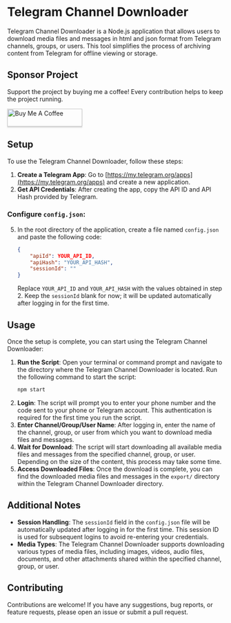 # Telegram Channel Downloader

Telegram Channel Downloader is a Node.js application that allows users to download media files and messages in html and json format from Telegram channels, groups, or users. This tool simplifies the process of archiving content from Telegram for offline viewing or storage.

## Sponsor Project
<p>Support the project by buying me a coffee! Every contribution helps to keep the project running.</p>
<a href="https://www.buymeacoffee.com/abhishekjnvk" target="_blank"><img src="https://www.buymeacoffee.com/assets/img/custom_images/orange_img.png" alt="Buy Me A Coffee" style="height: 41px !important;width: 174px !important;box-shadow: 0px 3px 2px 0px rgba(190, 190, 190, 0.5) !important;-webkit-box-shadow: 0px 3px 2px 0px rgba(190, 190, 190, 0.5) !important;" ></a>

## Setup

To use the Telegram Channel Downloader, follow these steps:

1. **Create a Telegram App**: Go to [https://my.telegram.org/apps](https://my.telegram.org/apps) and create a new application.
2. **Get API Credentials**: After creating the app, copy the API ID and API Hash provided by Telegram.

### Configure `config.json`:
5.  In the root directory of the application, create a file named `config.json` and paste the following code:
    ```json
    {
        "apiId": YOUR_API_ID,
        "apiHash": "YOUR_API_HASH",
        "sessionId": ""
    }
    ```
    Replace `YOUR_API_ID` and `YOUR_API_HASH` with the values obtained in step 2. Keep the `sessionId` blank for now; it will be updated automatically after logging in for the first time.


## Usage
Once the setup is complete, you can start using the Telegram Channel Downloader:

1. **Run the Script**: Open your terminal or command prompt and navigate to the directory where the Telegram Channel Downloader is located. Run the following command to start the script:
    ```bash
    npm start
    ```
2. **Login**: The script will prompt you to enter your phone number and the code sent to your phone or Telegram account. This authentication is required for the first time you run the script.
3. **Enter Channel/Group/User Name**: After logging in, enter the name of the channel, group, or user from which you want to download media files and messages.
4. **Wait for Download**: The script will start downloading all available media files and messages from the specified channel, group, or user. Depending on the size of the content, this process may take some time.
5. **Access Downloaded Files**: Once the download is complete, you can find the downloaded media files and messages in the `export/` directory within the Telegram Channel Downloader directory.

## Additional Notes

- **Session Handling**: The `sessionId` field in the `config.json` file will be automatically updated after logging in for the first time. This session ID is used for subsequent logins to avoid re-entering your credentials.
- **Media Types**: The Telegram Channel Downloader supports downloading various types of media files, including images, videos, audio files, documents, and other attachments shared within the specified channel, group, or user.

## Contributing
Contributions are welcome! If you have any suggestions, bug reports, or feature requests, please open an issue or submit a pull request.


